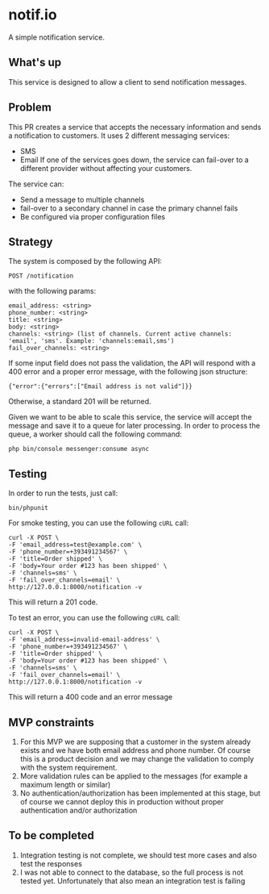 # notif.io
A simple notification service.


## What's up

This service is designed to allow a client to send notification messages.


## Problem

This PR creates a service that accepts the necessary information and sends a notification to customers. It uses 2 different messaging services:
- SMS
- Email
If one of the services goes down, the service can fail-over to a different provider without affecting your customers.

The service can:
- Send a message to multiple channels
- fail-over to a secondary channel in case the primary channel fails
- Be configured via proper configuration files


## Strategy
The system is composed by the following API:
    
    POST /notification

with the following params:

    email_address: <string>
    phone_number: <string>
    title: <string>
    body: <string>
    channels: <string> (list of channels. Current active channels: 'email', 'sms'. Example: 'channels:email,sms')
    fail_over_channels: <string>

If some input field does not pass the validation, the API will respond with a 400 error and a proper error message, with the following json structure:

    {"error":{"errors":["Email address is not valid"]}}

Otherwise, a standard 201 will be returned.


Given we want to be able to scale this service, the service will accept the message and save it to a queue for later processing.
In order to process the queue, a worker should call the following command:

    php bin/console messenger:consume async


## Testing

In order to run the tests, just call:

    bin/phpunit

For smoke testing, you can use the following `cURL` call:
    
    curl -X POST \
    -F 'email_address=test@example.com' \
    -F 'phone_number=+393491234567' \
    -F 'title=Order shipped' \
    -F 'body=Your order #123 has been shipped' \
    -F 'channels=sms' \
    -F 'fail_over_channels=email' \
    http://127.0.0.1:8000/notification -v

This will return a 201 code.


To test an error, you can use the following `cURL` call:

    curl -X POST \
    -F 'email_address=invalid-email-address' \
    -F 'phone_number=+393491234567' \
    -F 'title=Order shipped' \
    -F 'body=Your order #123 has been shipped' \
    -F 'channels=sms' \
    -F 'fail_over_channels=email' \
    http://127.0.0.1:8000/notification -v

This will return a 400 code and an error message


## MVP constraints
1. For this MVP we are supposing that a customer in the system already exists and we have both email address and phone number. Of course this is a product decision and we may change the validation to comply with the system requirement.
2. More validation rules can be applied to the messages (for example a maximum length or similar)
3. No authentication/authorization has been implemented at this stage, but of course we cannot deploy this in production without proper authentication and/or authorization


## To be completed
1. Integration testing is not complete, we should test more cases and also test the responses
2. I was not able to connect to the database, so the full process is not tested yet. Unfortunately that also mean an integration test is failing